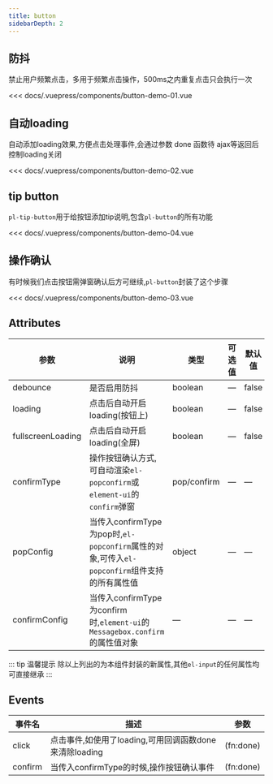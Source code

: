 ```yaml
---
title: button
sidebarDepth: 2
---
```

## 防抖

禁止用户频繁点击，多用于频繁点击操作，500ms之内重复点击只会执行一次

<demo-block>
<button-demo-01 slot="source"></button-demo-01>

<<< docs/.vuepress/components/button-demo-01.vue

</demo-block>

## 自动loading

自动添加loading效果,方便点击处理事件,会通过参数 done 函数待 ajax等返回后控制loading关闭

<demo-block>
<button-demo-02 slot="source"></button-demo-02>

<<< docs/.vuepress/components/button-demo-02.vue

</demo-block>

## tip button

`pl-tip-button`用于给按钮添加tip说明,包含`pl-button`的所有功能

<demo-block>
<button-demo-04 slot="source"></button-demo-04>

<<< docs/.vuepress/components/button-demo-04.vue

</demo-block>

## 操作确认
有时候我们点击按钮需弹窗确认后方可继续,`pl-button`封装了这个步骤

<demo-block>
<button-demo-03 slot="source"></button-demo-03>

<<< docs/.vuepress/components/button-demo-03.vue

</demo-block>

## Attributes

| 参数          | 说明            | 类型            | 可选值                 | 默认值   |
|-------------  |---------------- |---------------- |---------------------- |-------- |
| debounce    | 是否启用防抖 | boolean    | — | false |
| loading | 点击后自动开启loading(按钮上) | boolean | — | false |
| fullscreenLoading | 点击后自动开启loading(全屏) | boolean |       —       | false |
| confirmType | 操作按钮确认方式,可自动渲染`el-popconfirm`或`element-ui`的`confirm`弹窗 | pop/confirm | — | — |
| popConfig | 当传入confirmType为pop时,`el-popconfirm`属性的对象,可传入`el-popconfirm`组件支持的所有属性值           | object  | — | — |
| confirmConfig      | 当传入confirmType为confirm时,`element-ui`的`Messagebox.confirm`的属性值对象            | —  | — | —   |
::: tip  温馨提示
除以上列出的为本组件封装的新属性,其他`el-input`的任何属性均可直接继承
::: 
## Events
| 事件名 | 描述 | 参数 |
|----| ----| ----|
| click | 点击事件,如使用了loading,可用回调函数done来清除loading  | (fn:done) |
| confirm | 当传入confirmType的时候,操作按钮确认事件  | (fn:done) |

